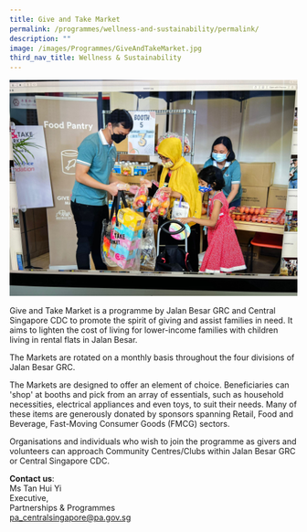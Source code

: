 ```yaml
---
title: Give and Take Market
permalink: /programmes/wellness-and-sustainability/permalink/
description: ""
image: /images/Programmes/GiveAndTakeMarket.jpg
third_nav_title: Wellness & Sustainability
---
```

![GiveandTakeMarket](/images/Programmes/GiveAndTakeMarket.jpg)

Give and Take Market is a programme by Jalan Besar GRC and Central Singapore CDC to promote the spirit of giving and assist families in need. It aims to lighten the cost of living for lower-income families with children living in rental flats in Jalan Besar. 

The Markets are rotated on a monthly basis throughout the four divisions of Jalan Besar GRC. 

The Markets are designed to offer an element of choice. Beneficiaries can 'shop' at booths and pick from an array of essentials, such as household necessities, electrical appliances and even toys, to suit their needs. Many of these items are generously donated by sponsors spanning Retail, Food and Beverage, Fast-Moving Consumer Goods (FMCG) sectors. 

Organisations and individuals who wish to join the programme as givers and volunteers can approach Community Centres/Clubs within Jalan Besar GRC or Central Singapore CDC. 

**Contact us**:  
Ms Tan Hui Yi <br>
Executive,&nbsp;  <br>
Partnerships &amp; Programmes  <br>
[pa\_centralsingapore@pa.gov.sg](mailto:pa_centralsingapore@pa.gov.sg)